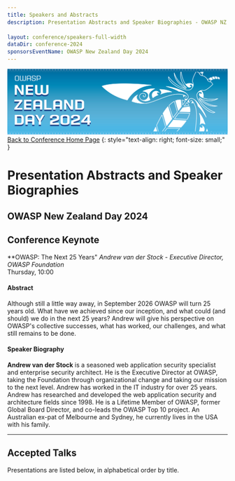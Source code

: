 ```yaml
---
title: Speakers and Abstracts
description: Presentation Abstracts and Speaker Biographies - OWASP NZ Day 2024

layout: conference/speakers-full-width
dataDir: conference-2024
sponsorsEventName: OWASP New Zealand Day 2024
---
```


[![Web Banner](/assets/images/2024_Banner_Graphic.jpg)](/conference/)   
[Back to Conference Home Page](index.md)
{: style="text-align: right; font-size: small;" }

# Presentation Abstracts and Speaker Biographies

## OWASP New Zealand Day 2024

## Conference Keynote

<div id="keynote" />

**OWASP: The Next 25 Years"
*Andrew van der Stock - Executive Director, OWASP Foundation*   
Thursday, 10:00   

#### Abstract

Although still a little way away, in September 2026 OWASP will turn 25 years old. What have we achieved since our inception, and what 
could (and should) we do in the next 25 years? Andrew will give his perspective on OWASP's collective successes, what has worked, our 
challenges, and what still remains to be done.


#### Speaker Biography

**Andrew van der Stock** is a seasoned web application security specialist and enterprise security architect. He is the Executive Director 
at OWASP, taking the Foundation through organizational change and taking our mission to the next level. Andrew has worked in the IT industry 
for over 25 years. Andrew has researched and developed the web application security and architecture fields since 1998. He is a Lifetime Member 
of OWASP, former Global Board Director, and co-leads the OWASP Top 10 project. An Australian ex-pat of Melbourne and Sydney, he currently lives 
in the USA with his family.

<hr />

## Accepted Talks

Presentations are listed below, in alphabetical order by title.

